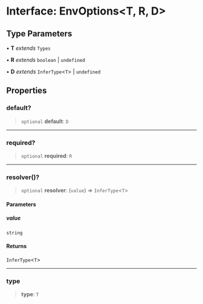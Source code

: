 # Interface: EnvOptions\<T, R, D\>

## Type Parameters

• **T** _extends_ `Types`

• **R** _extends_ `boolean` \| `undefined`

• **D** _extends_ `InferType`\<`T`\> \| `undefined`

## Properties

### default?

> `optional` **default**: `D`

---

### required?

> `optional` **required**: `R`

---

### resolver()?

> `optional` **resolver**: (`value`) => `InferType`\<`T`\>

#### Parameters

##### value

`string`

#### Returns

`InferType`\<`T`\>

---

### type

> **type**: `T`
